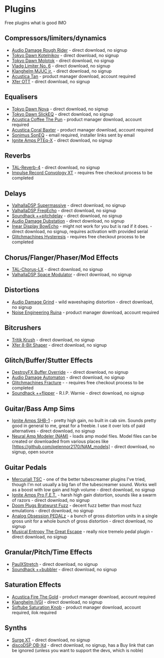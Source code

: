 Plugins
=======

Free plugins what is good IMO

Compressors/limiters/dynamics
-----------------------------

* [Audio Damage Rough Rider](https://www.audiodamage.com/pages/free-and-legacy) - direct download, no signup
* [Tokyo Dawn Kotelnikov](https://www.tokyodawn.net/tdr-kotelnikov/) - direct download, no signup
* [Tokyo Dawn Molotok](https://www.tokyodawn.net/tdr-molotok/) - direct download, no signup
* [Vladg Limiter No. 6](https://www.tokyodawn.net/vladg-limiter-n6/) - direct download, no signup
* [Klanghelm MJUC jr.](https://klanghelm.com/contents/products/MJUCjr.php) - direct download, no signup
* [Acustica Tan](https://www.acustica-audio.com/shop/products/TAN) - product manager download, account required
* [Xfer OTT](https://xferrecords.com/freeware) - direct download, no signup

Equalisers
----------

* [Tokyo Dawn Nova](https://www.tokyodawn.net/tdr-nova/) - direct download, no signup
* [Tokyo Dawn SlickEQ](https://www.tokyodawn.net/tdr-vos-slickeq/) - direct download, no signup
* [Acustica Coffee The Pun](https://www.acustica-audio.com/shop/products/COFFEEFREE) - product manager download, account required
* [Acustica Coral Baxter](https://www.acustica-audio.com/shop/products/CORALBAXEQ) - product manager download, account required
* [Sonimus SonEQ](https://sonimus.com/products/soneq) - email required, installer links sent by email
* [Ignite Amps PTEq-X](https://www.igniteamps.com/#pteq-x) - direct download, no signup

Reverbs
-------

* [TAL-Reverb-4](https://tal-software.com/products/tal-reverb-4) - direct download, no signup
* [Impulse Record Convology XT](https://impulserecord.com/project/convology-xt-plugin/) - requires free checkout process to be completed

Delays
------

* [ValhallaDSP Supermassive](https://valhalladsp.com/shop/reverb/valhalla-supermassive/) - direct download, no signup
* [ValhallaDSP FreqEcho](https://valhalladsp.com/shop/delay/valhalla-freq-echo/) - direct download, no signup
* [Soundhack ++pitchdelay](https://www.soundhack.com/freeware/) - direct download, no signup
* [Audio Damage Dubstation](https://www.audiodamage.com/pages/free-and-legacy) - direct download, no signup
* [Inear Display BowEcho](https://www.ineardisplay.com/plugins/legacy/) - might not work for you but is rad if it does. - direct download, no signup, requires activation with provided serial
* [Glitchmachines Hysteresis](https://glitchmachines.com/products/hysteresis/) - requires free checkout process to be completed

Chorus/Flanger/Phaser/Mod Effects
---------------------------------

* [TAL-Chorus-LX](https://tal-software.com/products/tal-chorus-lx) - direct download, no signup
* [ValhallaDSP Space Modulator](https://valhalladsp.com/shop/modulation/valhalla-space-modulator/) - direct download, no signup

Distortions
-----------

* [Audio Damage Grind](https://www.audiodamage.com/pages/free-and-legacy) - wild waveshaping distortion - direct download, no signup
* [Noise Engineering Ruina](https://noiseengineering.us/products/the-freequel-bundle-sinc-vereor-virt-vereor-ruina?title=default%2520title) - product manager download, account required

Bitcrushers
-----------

* [Tritik Krush](https://www.tritik.com/product/krush/) - direct download, no signup
* [Xfer 8-Bit Shaper](https://xferrecords.com/freeware) - direct download, no signup

Glitch/Buffer/Stutter Effects
-----------------------------

* [DestroyFX Buffer Override](http://destroyfx.org/) -  - direct download, no signup
* [Audio Damage Automaton](https://www.audiodamage.com/pages/free-and-legacy) - direct download, no signup
* [Glitchmachines Fracture](https://glitchmachines.com/products/fracture/) -  - requires free checkout process to be completed
* [Soundhack ++flipper](https://www.soundhack.com/freeware/) - R.I.P. Warnie - direct download, no signup

Guitar/Bass Amp Sims
--------------------

* [Ignite Amps SHB-1](https://www.igniteamps.com/#shb-1) - pretty high gain, no built in cab sim. Sounds pretty good in general to me, great for a freebie. I use it over lots of paid alternatives - direct download, no signup
* [Neural Amp Modeler (NAM)](https://www.neuralampmodeler.com/) - loads amp model files. Model files can be created or downloaded from various places like [https://github.com/pelennor2170/NAM_models] - direct download, no signup, open source

Guitar Pedals
-------------

* [Mercuriall TSC](https://mercuriall.com/cms/details_freestuff) - one of the better tubescreamer plugins I've tried, though I'm not usually a big fan of the tubescreamer sound. Works well as a boost with low gain and high volume - direct download, no signup
* [Ignite Amps Pro F.E.T.](https://www.igniteamps.com/#profet) - harsh high gain distortion, sounds like a swarm of razors - direct download, no signup
* [Doom Plugs Bratwurst Fuzz](https://guitarandbassplugins.com/doomplugs/) - decent fuzz better than most fuzz emulations - direct download, no signup
* [Analog Obsession PEDALz](https://www.patreon.com/posts/pedalz-54136573) - a bunch of gross distortion units in a single gross unit for a whole bunch of gross distortion - direct download, no signup
* [Musical Entropy The Great Escape](https://www.musicalentropy.com/TheGreatEscape.html) - really nice tremelo pedal plugin - direct download, no signup

Granular/Pitch/Time Effects
----------------

* [PaulXStretch](https://sonosaurus.com/paulxstretch/) - direct download, no signup
* [Soundhack ++bubbler](https://www.soundhack.com/freeware/) - direct download, no signup

Saturation Effects
------------------

* [Acustica Fire The Gold](https://www.acustica-audio.com/shop/products/FIRETHEGOLD) - product manager download, account required
* [Klanghelm IVGI](https://klanghelm.com/contents/products/IVGI.php) - direct download, no signup
* [Softube Saturation Knob](https://www.softube.com/saturationknob) - product manager download, account required, ilok required

Synths
------

* [Surge XT](https://surge-synthesizer.github.io/index.html) - direct download, no signup
* [discoDSP OB-Xd](https://www.discodsp.com/obxd/) - direct download, no signup, has a Buy link that can be ignored (unless you want to support the devs, which is noble)
